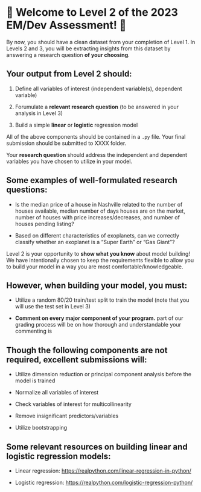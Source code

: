 # 🙌 Welcome to Level 2 of the 2023 EM/Dev Assessment! 🙌

By now, you should have a clean dataset from your completion of Level 1. In Levels 2 and 3, you will be extracting insights from this dataset by answering a research question **of your choosing**.

## Your output from Level 2 should:

1. Define all variables of interest (independent variable(s), dependent variable)

2. Forumulate a **relevant research question** (to be answered in your analysis in Level 3)

3. Build a simple **linear** or **logistic** regression model

All of the above components should be contained in a `.py` file. Your final submission should be submitted to XXXX folder.

Your **research question** should address the independent and dependent variables you have chosen to utilize in your model.

## Some examples of well-formulated research questions:

- Is the median price of a house in Nashville related to the number of houses available, median number of days houses are on the market, number of houses with price increases/decreases, and number of houses pending listing?

- Based on different characteristics of exoplanets, can we correctly classify whether an exoplanet is a “Super Earth” or “Gas Giant”?

Level 2 is your opportunity to **show what you know** about model building! We have intentionally chosen to keep the requirements flexible to allow you to build your model in a way you are most comfortable/knowledgeable.

## However, when building your model, you must:

- Utilize a random 80/20 train/test split to train the model (note that you will use the test set in Level 3)

- **Comment on every major component of your program.** part of our grading process will be on how thorough and understandable your commenting is 

## Though the following components are not required, excellent submissions will:

- Utilize dimension reduction or principal component analysis before the model is trained

- Normalize all variables of interest

- Check variables of interest for multicollinearity

- Remove insignificant predictors/variables

- Utilize bootstrapping

## Some relevant resources on building linear and logistic regression models:

- Linear regression: https://realpython.com/linear-regression-in-python/

- Logistic regression: https://realpython.com/logistic-regression-python/


